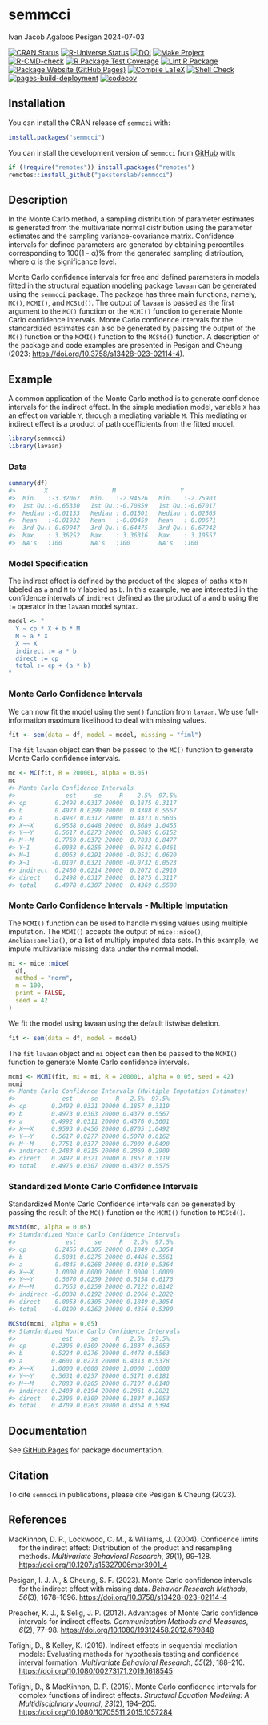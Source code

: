 semmcci
================
Ivan Jacob Agaloos Pesigan
2024-07-03

<!-- README.md is generated from .setup/readme/README.Rmd. Please edit that file -->

<!-- badges: start -->

[![CRAN
Status](https://www.r-pkg.org/badges/version/semmcci)](https://cran.r-project.org/package=semmcci)
[![R-Universe
Status](https://jeksterslab.r-universe.dev/badges/semmcci)](https://jeksterslab.r-universe.dev)
[![DOI](https://zenodo.org/badge/DOI/10.3758/s13428-023-02114-4.svg)](https://doi.org/10.3758/s13428-023-02114-4)
[![Make
Project](https://github.com/jeksterslab/semmcci/actions/workflows/make.yml/badge.svg)](https://github.com/jeksterslab/semmcci/actions/workflows/make.yml)
[![R-CMD-check](https://github.com/jeksterslab/semmcci/actions/workflows/check-full.yml/badge.svg)](https://github.com/jeksterslab/semmcci/actions/workflows/check-full.yml)
[![R Package Test
Coverage](https://github.com/jeksterslab/semmcci/actions/workflows/test-coverage.yml/badge.svg)](https://github.com/jeksterslab/semmcci/actions/workflows/test-coverage.yml)
[![Lint R
Package](https://github.com/jeksterslab/semmcci/actions/workflows/lint.yml/badge.svg)](https://github.com/jeksterslab/semmcci/actions/workflows/lint.yml)
[![Package Website (GitHub
Pages)](https://github.com/jeksterslab/semmcci/actions/workflows/pkgdown-gh-pages.yml/badge.svg)](https://github.com/jeksterslab/semmcci/actions/workflows/pkgdown-gh-pages.yml)
[![Compile
LaTeX](https://github.com/jeksterslab/semmcci/actions/workflows/latex.yml/badge.svg)](https://github.com/jeksterslab/semmcci/actions/workflows/latex.yml)
[![Shell
Check](https://github.com/jeksterslab/semmcci/actions/workflows/shellcheck.yml/badge.svg)](https://github.com/jeksterslab/semmcci/actions/workflows/shellcheck.yml)
[![pages-build-deployment](https://github.com/jeksterslab/semmcci/actions/workflows/pages/pages-build-deployment/badge.svg)](https://github.com/jeksterslab/semmcci/actions/workflows/pages/pages-build-deployment)
[![codecov](https://codecov.io/gh/jeksterslab/semmcci/branch/main/graph/badge.svg?token=KVLUET3DJ6)](https://codecov.io/gh/jeksterslab/semmcci)
<!-- badges: end -->

## Installation

You can install the CRAN release of `semmcci` with:

``` r
install.packages("semmcci")
```

You can install the development version of `semmcci` from
[GitHub](https://github.com/jeksterslab/semmcci) with:

``` r
if (!require("remotes")) install.packages("remotes")
remotes::install_github("jeksterslab/semmcci")
```

## Description

In the Monte Carlo method, a sampling distribution of parameter
estimates is generated from the multivariate normal distribution using
the parameter estimates and the sampling variance-covariance matrix.
Confidence intervals for defined parameters are generated by obtaining
percentiles corresponding to 100(1 - α)% from the generated sampling
distribution, where α is the significance level.

Monte Carlo confidence intervals for free and defined parameters in
models fitted in the structural equation modeling package `lavaan` can
be generated using the `semmcci` package. The package has three main
functions, namely, `MC()`, `MCMI()`, and `MCStd()`. The output of
`lavaan` is passed as the first argument to the `MC()` function or the
`MCMI()` function to generate Monte Carlo confidence intervals. Monte
Carlo confidence intervals for the standardized estimates can also be
generated by passing the output of the `MC()` function or the `MCMI()`
function to the `MCStd()` function. A description of the package and
code examples are presented in Pesigan and Cheung (2023:
<https://doi.org/10.3758/s13428-023-02114-4>).

## Example

A common application of the Monte Carlo method is to generate confidence
intervals for the indirect effect. In the simple mediation model,
variable `X` has an effect on variable `Y`, through a mediating variable
`M`. This mediating or indirect effect is a product of path coefficients
from the fitted model.

``` r
library(semmcci)
library(lavaan)
```

### Data

``` r
summary(df)
#>        X                  M                  Y           
#>  Min.   :-3.32067   Min.   :-2.94526   Min.   :-2.75903  
#>  1st Qu.:-0.65330   1st Qu.:-0.70859   1st Qu.:-0.67017  
#>  Median :-0.01133   Median : 0.01501   Median : 0.02565  
#>  Mean   :-0.01932   Mean   :-0.00459   Mean   : 0.00671  
#>  3rd Qu.: 0.69047   3rd Qu.: 0.64475   3rd Qu.: 0.67942  
#>  Max.   : 3.36252   Max.   : 3.36316   Max.   : 3.10557  
#>  NA's   :100        NA's   :100        NA's   :100
```

### Model Specification

The indirect effect is defined by the product of the slopes of paths `X`
to `M` labeled as `a` and `M` to `Y` labeled as `b`. In this example, we
are interested in the confidence intervals of `indirect` defined as the
product of `a` and `b` using the `:=` operator in the `lavaan` model
syntax.

``` r
model <- "
  Y ~ cp * X + b * M
  M ~ a * X
  X ~~ X
  indirect := a * b
  direct := cp
  total := cp + (a * b)
"
```

### Monte Carlo Confidence Intervals

We can now fit the model using the `sem()` function from `lavaan`. We
use full-information maximum likelihood to deal with missing values.

``` r
fit <- sem(data = df, model = model, missing = "fiml")
```

The `fit` `lavaan` object can then be passed to the `MC()` function to
generate Monte Carlo confidence intervals.

``` r
mc <- MC(fit, R = 20000L, alpha = 0.05)
mc
#> Monte Carlo Confidence Intervals
#>              est     se     R    2.5%  97.5%
#> cp        0.2498 0.0317 20000  0.1875 0.3117
#> b         0.4973 0.0299 20000  0.4388 0.5557
#> a         0.4987 0.0312 20000  0.4373 0.5605
#> X~~X      0.9568 0.0448 20000  0.8689 1.0455
#> Y~~Y      0.5617 0.0273 20000  0.5085 0.6152
#> M~~M      0.7759 0.0372 20000  0.7033 0.8477
#> Y~1      -0.0038 0.0255 20000 -0.0542 0.0461
#> M~1       0.0053 0.0291 20000 -0.0521 0.0620
#> X~1      -0.0107 0.0321 20000 -0.0732 0.0523
#> indirect  0.2480 0.0214 20000  0.2072 0.2916
#> direct    0.2498 0.0317 20000  0.1875 0.3117
#> total     0.4978 0.0307 20000  0.4369 0.5580
```

### Monte Carlo Confidence Intervals - Multiple Imputation

The `MCMI()` function can be used to handle missing values using
multiple imputation. The `MCMI()` accepts the output of `mice::mice()`,
`Amelia::amelia()`, or a list of multiply imputed data sets. In this
example, we impute multivariate missing data under the normal model.

``` r
mi <- mice::mice(
  df,
  method = "norm",
  m = 100,
  print = FALSE,
  seed = 42
)
```

We fit the model using lavaan using the default listwise deletion.

``` r
fit <- sem(data = df, model = model)
```

The `fit` `lavaan` object and `mi` object can then be passed to the
`MCMI()` function to generate Monte Carlo confidence intervals.

``` r
mcmi <- MCMI(fit, mi = mi, R = 20000L, alpha = 0.05, seed = 42)
mcmi
#> Monte Carlo Confidence Intervals (Multiple Imputation Estimates)
#>             est     se     R   2.5%  97.5%
#> cp       0.2492 0.0321 20000 0.1857 0.3119
#> b        0.4973 0.0303 20000 0.4379 0.5567
#> a        0.4992 0.0311 20000 0.4376 0.5601
#> X~~X     0.9593 0.0456 20000 0.8705 1.0492
#> Y~~Y     0.5617 0.0277 20000 0.5078 0.6162
#> M~~M     0.7751 0.0377 20000 0.7009 0.8490
#> indirect 0.2483 0.0215 20000 0.2069 0.2909
#> direct   0.2492 0.0321 20000 0.1857 0.3119
#> total    0.4975 0.0307 20000 0.4372 0.5575
```

### Standardized Monte Carlo Confidence Intervals

Standardized Monte Carlo Confidence intervals can be generated by
passing the result of the `MC()` function or the `MCMI()` function to
`MCStd()`.

``` r
MCStd(mc, alpha = 0.05)
#> Standardized Monte Carlo Confidence Intervals
#>              est     se     R   2.5%  97.5%
#> cp        0.2455 0.0305 20000 0.1849 0.3054
#> b         0.5031 0.0275 20000 0.4486 0.5561
#> a         0.4845 0.0268 20000 0.4310 0.5364
#> X~~X      1.0000 0.0000 20000 1.0000 1.0000
#> Y~~Y      0.5670 0.0259 20000 0.5158 0.6176
#> M~~M      0.7653 0.0259 20000 0.7122 0.8142
#> indirect -0.0038 0.0192 20000 0.2066 0.2822
#> direct    0.0053 0.0305 20000 0.1849 0.3054
#> total    -0.0109 0.0262 20000 0.4356 0.5390
```

``` r
MCStd(mcmi, alpha = 0.05)
#> Standardized Monte Carlo Confidence Intervals
#>             est     se     R   2.5%  97.5%
#> cp       0.2306 0.0309 20000 0.1837 0.3053
#> b        0.5224 0.0276 20000 0.4478 0.5563
#> a        0.4601 0.0273 20000 0.4313 0.5378
#> X~~X     1.0000 0.0000 20000 1.0000 1.0000
#> Y~~Y     0.5631 0.0257 20000 0.5171 0.6181
#> M~~M     0.7883 0.0265 20000 0.7107 0.8140
#> indirect 0.2403 0.0194 20000 0.2061 0.2821
#> direct   0.2306 0.0309 20000 0.1837 0.3053
#> total    0.4709 0.0263 20000 0.4364 0.5394
```

## Documentation

See [GitHub Pages](https://jeksterslab.github.io/semmcci/index.html) for
package documentation.

## Citation

To cite `semmcci` in publications, please cite Pesigan & Cheung (2023).

## References

<div id="refs" class="references csl-bib-body hanging-indent"
entry-spacing="0" line-spacing="2">

<div id="ref-MacKinnon-Lockwood-Williams-2004" class="csl-entry">

MacKinnon, D. P., Lockwood, C. M., & Williams, J. (2004). Confidence
limits for the indirect effect: Distribution of the product and
resampling methods. *Multivariate Behavioral Research*, *39*(1), 99–128.
<https://doi.org/10.1207/s15327906mbr3901_4>

</div>

<div id="ref-Pesigan-Cheung-2023" class="csl-entry">

Pesigan, I. J. A., & Cheung, S. F. (2023). Monte Carlo confidence
intervals for the indirect effect with missing data. *Behavior Research
Methods*, *56*(3), 1678–1696.
<https://doi.org/10.3758/s13428-023-02114-4>

</div>

<div id="ref-Preacher-Selig-2012" class="csl-entry">

Preacher, K. J., & Selig, J. P. (2012). Advantages of Monte Carlo
confidence intervals for indirect effects. *Communication Methods and
Measures*, *6*(2), 77–98. <https://doi.org/10.1080/19312458.2012.679848>

</div>

<div id="ref-Tofighi-Kelley-2019" class="csl-entry">

Tofighi, D., & Kelley, K. (2019). Indirect effects in sequential
mediation models: Evaluating methods for hypothesis testing and
confidence interval formation. *Multivariate Behavioral Research*,
*55*(2), 188–210. <https://doi.org/10.1080/00273171.2019.1618545>

</div>

<div id="ref-Tofighi-MacKinnon-2015" class="csl-entry">

Tofighi, D., & MacKinnon, D. P. (2015). Monte Carlo confidence intervals
for complex functions of indirect effects. *Structural Equation
Modeling: A Multidisciplinary Journal*, *23*(2), 194–205.
<https://doi.org/10.1080/10705511.2015.1057284>

</div>

</div>
